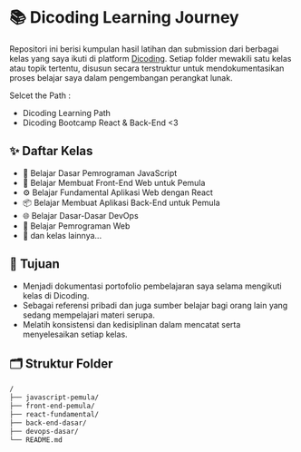 # 📚 Dicoding Learning Journey

Repositori ini berisi kumpulan hasil latihan dan submission dari berbagai kelas yang saya ikuti di platform [Dicoding](https://www.dicoding.com/). Setiap folder mewakili satu kelas atau topik tertentu, disusun secara terstruktur untuk mendokumentasikan proses belajar saya dalam pengembangan perangkat lunak.

Selcet the Path :
- Dicoding Learning Path
- Dicoding Bootcamp React & Back-End <3

## ✨ Daftar Kelas
- 🚀 Belajar Dasar Pemrograman JavaScript
- 🎨 Belajar Membuat Front-End Web untuk Pemula
- ⚙️ Belajar Fundamental Aplikasi Web dengan React
- 📦 Belajar Membuat Aplikasi Back-End untuk Pemula
- 🌐 Belajar Dasar-Dasar DevOps
- 🧠 Belajar Pemrograman Web
- 📁 dan kelas lainnya...

## 🎯 Tujuan
- Menjadi dokumentasi portofolio pembelajaran saya selama mengikuti kelas di Dicoding.
- Sebagai referensi pribadi dan juga sumber belajar bagi orang lain yang sedang mempelajari materi serupa.
- Melatih konsistensi dan kedisiplinan dalam mencatat serta menyelesaikan setiap kelas.

## 🗂 Struktur Folder
```bash
/
├── javascript-pemula/
├── front-end-pemula/
├── react-fundamental/
├── back-end-dasar/
├── devops-dasar/
└── README.md
